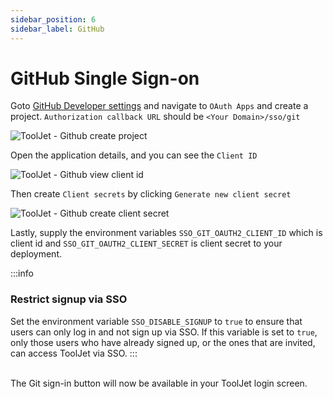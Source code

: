 ```yaml
---
sidebar_position: 6
sidebar_label: GitHub
---
```


# GitHub Single Sign-on

Goto [GitHub Developer settings](https://github.com/settings/developers) and navigate to `OAuth Apps` and create a project. `Authorization callback URL` should be `<Your Domain>/sso/git`

<div style={{textAlign: 'center'}}>

![ToolJet - Github create project](/img/sso/git/create-project.png)

</div>

Open the application details, and you can see the `Client ID`

<div style={{textAlign: 'center'}}>

![ToolJet - Github view client id](/img/sso/git/client-id.png)

</div>

Then create `Client secrets` by clicking `Generate new client secret`

<div style={{textAlign: 'center'}}>

![ToolJet - Github create client secret](/img/sso/git/client-secret.png)

</div>

Lastly, supply the environment variables `SSO_GIT_OAUTH2_CLIENT_ID` which is client id and `SSO_GIT_OAUTH2_CLIENT_SECRET` is client secret to your deployment.

:::info

### Restrict signup via SSO

Set the environment variable `SSO_DISABLE_SIGNUP` to `true` to ensure that users can only log in and not sign up via SSO. If this variable is set to `true`, only those users who have already signed up, or the ones that are invited, can access ToolJet via SSO.
:::

<br />
The Git sign-in button will now be available in your ToolJet login screen.
